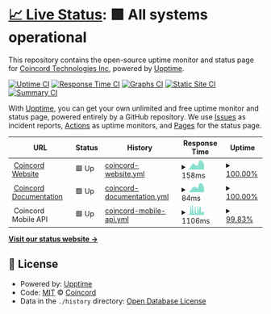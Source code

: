 # [📈 Live Status](https://https://www.coincord.co): <!--live status--> **🟩 All systems operational**

This repository contains the open-source uptime monitor and status page for [Coincord Technologies Inc](https://coincord.co), powered by [Upptime](https://github.com/upptime/upptime).

[![Uptime CI](https://github.com/Coincord/coincord-status/workflows/Uptime%20CI/badge.svg)](https://github.com/Coincord/coincord-status/actions?query=workflow%3A%22Uptime+CI%22)
[![Response Time CI](https://github.com/Coincord/coincord-status/workflows/Response%20Time%20CI/badge.svg)](https://github.com/Coincord/coincord-status/actions?query=workflow%3A%22Response+Time+CI%22)
[![Graphs CI](https://github.com/Coincord/coincord-status/workflows/Graphs%20CI/badge.svg)](https://github.com/Coincord/coincord-status/actions?query=workflow%3A%22Graphs+CI%22)
[![Static Site CI](https://github.com/Coincord/coincord-status/workflows/Static%20Site%20CI/badge.svg)](https://github.com/Coincord/coincord-status/actions?query=workflow%3A%22Static+Site+CI%22)
[![Summary CI](https://github.com/Coincord/coincord-status/workflows/Summary%20CI/badge.svg)](https://github.com/Coincord/coincord-status/actions?query=workflow%3A%22Summary+CI%22)

With [Upptime](https://upptime.js.org), you can get your own unlimited and free uptime monitor and status page, powered entirely by a GitHub repository. We use [Issues](https://github.com/upptime/upptime/issues) as incident reports, [Actions](https://github.com/Coincor/coincord-status/actions) as uptime monitors, and [Pages](https://https://www.coincord.co) for the status page.

<!--start: status pages-->
<!-- This summary is generated by Upptime (https://github.com/upptime/upptime) -->
<!-- Do not edit this manually, your changes will be overwritten -->
<!-- prettier-ignore -->
| URL | Status | History | Response Time | Uptime |
| --- | ------ | ------- | ------------- | ------ |
| <img alt="" src="https://coincord.co/images/favicon.ico" height="13"> [Coincord Website](https://www.coincord.co) | 🟩 Up | [coincord-website.yml](https://github.com/coincord/coincord-status/commits/HEAD/history/coincord-website.yml) | <details><summary><img alt="Response time graph" src="./graphs/coincord-website/response-time-week.png" height="20"> 158ms</summary><br><a href="https://status.coincord.co/history/coincord-website"><img alt="Response time 177" src="https://img.shields.io/endpoint?url=https%3A%2F%2Fraw.githubusercontent.com%2Fcoincord%2Fcoincord-status%2FHEAD%2Fapi%2Fcoincord-website%2Fresponse-time.json"></a><br><a href="https://status.coincord.co/history/coincord-website"><img alt="24-hour response time 197" src="https://img.shields.io/endpoint?url=https%3A%2F%2Fraw.githubusercontent.com%2Fcoincord%2Fcoincord-status%2FHEAD%2Fapi%2Fcoincord-website%2Fresponse-time-day.json"></a><br><a href="https://status.coincord.co/history/coincord-website"><img alt="7-day response time 158" src="https://img.shields.io/endpoint?url=https%3A%2F%2Fraw.githubusercontent.com%2Fcoincord%2Fcoincord-status%2FHEAD%2Fapi%2Fcoincord-website%2Fresponse-time-week.json"></a><br><a href="https://status.coincord.co/history/coincord-website"><img alt="30-day response time 134" src="https://img.shields.io/endpoint?url=https%3A%2F%2Fraw.githubusercontent.com%2Fcoincord%2Fcoincord-status%2FHEAD%2Fapi%2Fcoincord-website%2Fresponse-time-month.json"></a><br><a href="https://status.coincord.co/history/coincord-website"><img alt="1-year response time 177" src="https://img.shields.io/endpoint?url=https%3A%2F%2Fraw.githubusercontent.com%2Fcoincord%2Fcoincord-status%2FHEAD%2Fapi%2Fcoincord-website%2Fresponse-time-year.json"></a></details> | <details><summary><a href="https://status.coincord.co/history/coincord-website">100.00%</a></summary><a href="https://status.coincord.co/history/coincord-website"><img alt="All-time uptime 100.00%" src="https://img.shields.io/endpoint?url=https%3A%2F%2Fraw.githubusercontent.com%2Fcoincord%2Fcoincord-status%2FHEAD%2Fapi%2Fcoincord-website%2Fuptime.json"></a><br><a href="https://status.coincord.co/history/coincord-website"><img alt="24-hour uptime 100.00%" src="https://img.shields.io/endpoint?url=https%3A%2F%2Fraw.githubusercontent.com%2Fcoincord%2Fcoincord-status%2FHEAD%2Fapi%2Fcoincord-website%2Fuptime-day.json"></a><br><a href="https://status.coincord.co/history/coincord-website"><img alt="7-day uptime 100.00%" src="https://img.shields.io/endpoint?url=https%3A%2F%2Fraw.githubusercontent.com%2Fcoincord%2Fcoincord-status%2FHEAD%2Fapi%2Fcoincord-website%2Fuptime-week.json"></a><br><a href="https://status.coincord.co/history/coincord-website"><img alt="30-day uptime 100.00%" src="https://img.shields.io/endpoint?url=https%3A%2F%2Fraw.githubusercontent.com%2Fcoincord%2Fcoincord-status%2FHEAD%2Fapi%2Fcoincord-website%2Fuptime-month.json"></a><br><a href="https://status.coincord.co/history/coincord-website"><img alt="1-year uptime 100.00%" src="https://img.shields.io/endpoint?url=https%3A%2F%2Fraw.githubusercontent.com%2Fcoincord%2Fcoincord-status%2FHEAD%2Fapi%2Fcoincord-website%2Fuptime-year.json"></a></details>
| <img alt="" src="https://coincord.co/images/favicon.ico" height="13"> [Coincord Documentation](https://developers.coincord.co) | 🟩 Up | [coincord-documentation.yml](https://github.com/coincord/coincord-status/commits/HEAD/history/coincord-documentation.yml) | <details><summary><img alt="Response time graph" src="./graphs/coincord-documentation/response-time-week.png" height="20"> 84ms</summary><br><a href="https://status.coincord.co/history/coincord-documentation"><img alt="Response time 85" src="https://img.shields.io/endpoint?url=https%3A%2F%2Fraw.githubusercontent.com%2Fcoincord%2Fcoincord-status%2FHEAD%2Fapi%2Fcoincord-documentation%2Fresponse-time.json"></a><br><a href="https://status.coincord.co/history/coincord-documentation"><img alt="24-hour response time 87" src="https://img.shields.io/endpoint?url=https%3A%2F%2Fraw.githubusercontent.com%2Fcoincord%2Fcoincord-status%2FHEAD%2Fapi%2Fcoincord-documentation%2Fresponse-time-day.json"></a><br><a href="https://status.coincord.co/history/coincord-documentation"><img alt="7-day response time 84" src="https://img.shields.io/endpoint?url=https%3A%2F%2Fraw.githubusercontent.com%2Fcoincord%2Fcoincord-status%2FHEAD%2Fapi%2Fcoincord-documentation%2Fresponse-time-week.json"></a><br><a href="https://status.coincord.co/history/coincord-documentation"><img alt="30-day response time 71" src="https://img.shields.io/endpoint?url=https%3A%2F%2Fraw.githubusercontent.com%2Fcoincord%2Fcoincord-status%2FHEAD%2Fapi%2Fcoincord-documentation%2Fresponse-time-month.json"></a><br><a href="https://status.coincord.co/history/coincord-documentation"><img alt="1-year response time 85" src="https://img.shields.io/endpoint?url=https%3A%2F%2Fraw.githubusercontent.com%2Fcoincord%2Fcoincord-status%2FHEAD%2Fapi%2Fcoincord-documentation%2Fresponse-time-year.json"></a></details> | <details><summary><a href="https://status.coincord.co/history/coincord-documentation">100.00%</a></summary><a href="https://status.coincord.co/history/coincord-documentation"><img alt="All-time uptime 100.00%" src="https://img.shields.io/endpoint?url=https%3A%2F%2Fraw.githubusercontent.com%2Fcoincord%2Fcoincord-status%2FHEAD%2Fapi%2Fcoincord-documentation%2Fuptime.json"></a><br><a href="https://status.coincord.co/history/coincord-documentation"><img alt="24-hour uptime 100.00%" src="https://img.shields.io/endpoint?url=https%3A%2F%2Fraw.githubusercontent.com%2Fcoincord%2Fcoincord-status%2FHEAD%2Fapi%2Fcoincord-documentation%2Fuptime-day.json"></a><br><a href="https://status.coincord.co/history/coincord-documentation"><img alt="7-day uptime 100.00%" src="https://img.shields.io/endpoint?url=https%3A%2F%2Fraw.githubusercontent.com%2Fcoincord%2Fcoincord-status%2FHEAD%2Fapi%2Fcoincord-documentation%2Fuptime-week.json"></a><br><a href="https://status.coincord.co/history/coincord-documentation"><img alt="30-day uptime 100.00%" src="https://img.shields.io/endpoint?url=https%3A%2F%2Fraw.githubusercontent.com%2Fcoincord%2Fcoincord-status%2FHEAD%2Fapi%2Fcoincord-documentation%2Fuptime-month.json"></a><br><a href="https://status.coincord.co/history/coincord-documentation"><img alt="1-year uptime 100.00%" src="https://img.shields.io/endpoint?url=https%3A%2F%2Fraw.githubusercontent.com%2Fcoincord%2Fcoincord-status%2FHEAD%2Fapi%2Fcoincord-documentation%2Fuptime-year.json"></a></details>
| <img alt="" src="https://coincord.co/images/favicon.ico" height="13"> Coincord Mobile API | 🟩 Up | [coincord-mobile-api.yml](https://github.com/coincord/coincord-status/commits/HEAD/history/coincord-mobile-api.yml) | <details><summary><img alt="Response time graph" src="./graphs/coincord-mobile-api/response-time-week.png" height="20"> 1106ms</summary><br><a href="https://status.coincord.co/history/coincord-mobile-api"><img alt="Response time 784" src="https://img.shields.io/endpoint?url=https%3A%2F%2Fraw.githubusercontent.com%2Fcoincord%2Fcoincord-status%2FHEAD%2Fapi%2Fcoincord-mobile-api%2Fresponse-time.json"></a><br><a href="https://status.coincord.co/history/coincord-mobile-api"><img alt="24-hour response time 1525" src="https://img.shields.io/endpoint?url=https%3A%2F%2Fraw.githubusercontent.com%2Fcoincord%2Fcoincord-status%2FHEAD%2Fapi%2Fcoincord-mobile-api%2Fresponse-time-day.json"></a><br><a href="https://status.coincord.co/history/coincord-mobile-api"><img alt="7-day response time 1106" src="https://img.shields.io/endpoint?url=https%3A%2F%2Fraw.githubusercontent.com%2Fcoincord%2Fcoincord-status%2FHEAD%2Fapi%2Fcoincord-mobile-api%2Fresponse-time-week.json"></a><br><a href="https://status.coincord.co/history/coincord-mobile-api"><img alt="30-day response time 952" src="https://img.shields.io/endpoint?url=https%3A%2F%2Fraw.githubusercontent.com%2Fcoincord%2Fcoincord-status%2FHEAD%2Fapi%2Fcoincord-mobile-api%2Fresponse-time-month.json"></a><br><a href="https://status.coincord.co/history/coincord-mobile-api"><img alt="1-year response time 784" src="https://img.shields.io/endpoint?url=https%3A%2F%2Fraw.githubusercontent.com%2Fcoincord%2Fcoincord-status%2FHEAD%2Fapi%2Fcoincord-mobile-api%2Fresponse-time-year.json"></a></details> | <details><summary><a href="https://status.coincord.co/history/coincord-mobile-api">99.83%</a></summary><a href="https://status.coincord.co/history/coincord-mobile-api"><img alt="All-time uptime 82.07%" src="https://img.shields.io/endpoint?url=https%3A%2F%2Fraw.githubusercontent.com%2Fcoincord%2Fcoincord-status%2FHEAD%2Fapi%2Fcoincord-mobile-api%2Fuptime.json"></a><br><a href="https://status.coincord.co/history/coincord-mobile-api"><img alt="24-hour uptime 98.80%" src="https://img.shields.io/endpoint?url=https%3A%2F%2Fraw.githubusercontent.com%2Fcoincord%2Fcoincord-status%2FHEAD%2Fapi%2Fcoincord-mobile-api%2Fuptime-day.json"></a><br><a href="https://status.coincord.co/history/coincord-mobile-api"><img alt="7-day uptime 99.83%" src="https://img.shields.io/endpoint?url=https%3A%2F%2Fraw.githubusercontent.com%2Fcoincord%2Fcoincord-status%2FHEAD%2Fapi%2Fcoincord-mobile-api%2Fuptime-week.json"></a><br><a href="https://status.coincord.co/history/coincord-mobile-api"><img alt="30-day uptime 57.49%" src="https://img.shields.io/endpoint?url=https%3A%2F%2Fraw.githubusercontent.com%2Fcoincord%2Fcoincord-status%2FHEAD%2Fapi%2Fcoincord-mobile-api%2Fuptime-month.json"></a><br><a href="https://status.coincord.co/history/coincord-mobile-api"><img alt="1-year uptime 82.07%" src="https://img.shields.io/endpoint?url=https%3A%2F%2Fraw.githubusercontent.com%2Fcoincord%2Fcoincord-status%2FHEAD%2Fapi%2Fcoincord-mobile-api%2Fuptime-year.json"></a></details>

<!--end: status pages-->

[**Visit our status website →**](https://coincord.github.io/coincord-status/)

## 📄 License

- Powered by: [Upptime](https://github.com/upptime/upptime)
- Code: [MIT](./LICENSE) © [Coincord](https://coincord.co)
- Data in the `./history` directory: [Open Database License](https://opendatacommons.org/licenses/odbl/1-0/)
